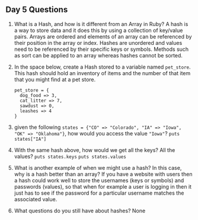 ## Day 5 Questions

1. What is a Hash, and how is it different from an Array in Ruby?
   A hash is a way to store data and it does this by using a collection of key/value pairs. Arrays are ordered and elements of an array can be referenced by their position in the array or index. Hashes are unordered and values need to be referenced by their specific keys or symbols. Methods such as sort can be applied to an array whereas hashes cannot be sorted.

1. In the space below, create a Hash stored to a variable named `pet_store`.  This hash should hold an inventory of items and the number of that item that you might find at a pet store.
   ```
   pet_store = {
     dog_food => 3,
     cat_litter => 7,
     sawdust => 0,
     leashes => 4
   }
   ```

1. given the following `states = {"CO" => "Colorado", "IA" => "Iowa", "OK" => "Oklahoma"}`, how would you access the value `"Iowa"`?
   `puts states["IA"]`

1. With the same hash above, how would we get all the keys?  All the values?
   `puts states.keys`
   `puts states.values`

1. What is another example of when we might use a hash?  In this case, why is a hash better than an array?
   If you have a website with users then a hash could work well to store the usernames (keys or symbols) and passwords (values), so that when for example a user is logging in then it just has to see if the password for a particular username matches the associated value.

1. What questions do you still have about hashes?
   None
